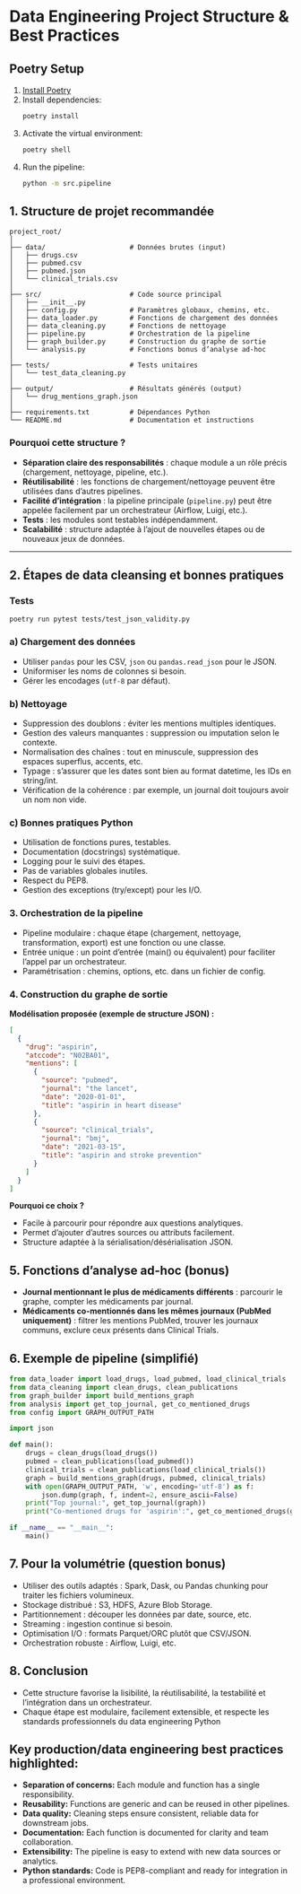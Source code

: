 # Data Engineering Project Structure & Best Practices

## Poetry Setup

1. [Install Poetry](https://python-poetry.org/docs/#installation)
2. Install dependencies:
   ```sh
   poetry install
   ```
3. Activate the virtual environment:
   ```sh
   poetry shell
   ```
4. Run the pipeline:
   ```sh
   python -m src.pipeline
   ```

## 1. Structure de projet recommandée

```text
project_root/
│
├── data/                     # Données brutes (input)
│   ├── drugs.csv
│   ├── pubmed.csv
│   ├── pubmed.json
│   └── clinical_trials.csv
│
├── src/                      # Code source principal
│   ├── __init__.py
│   ├── config.py             # Paramètres globaux, chemins, etc.
│   ├── data_loader.py        # Fonctions de chargement des données
│   ├── data_cleaning.py      # Fonctions de nettoyage
│   ├── pipeline.py           # Orchestration de la pipeline
│   ├── graph_builder.py      # Construction du graphe de sortie
│   └── analysis.py           # Fonctions bonus d’analyse ad-hoc
│
├── tests/                    # Tests unitaires
│   └── test_data_cleaning.py
│
├── output/                   # Résultats générés (output)
│   └── drug_mentions_graph.json
│
├── requirements.txt          # Dépendances Python
└── README.md                 # Documentation et instructions
```

### Pourquoi cette structure ?

- **Séparation claire des responsabilités** : chaque module a un rôle précis (chargement, nettoyage, pipeline, etc.).
- **Réutilisabilité** : les fonctions de chargement/nettoyage peuvent être utilisées dans d’autres pipelines.
- **Facilité d’intégration** : la pipeline principale (`pipeline.py`) peut être appelée facilement par un orchestrateur (Airflow, Luigi, etc.).
- **Tests** : les modules sont testables indépendamment.
- **Scalabilité** : structure adaptée à l’ajout de nouvelles étapes ou de nouveaux jeux de données.

---

## 2. Étapes de data cleansing et bonnes pratiques

### Tests

```poetry run pytest tests/test_json_validity.py```

### a) Chargement des données

- Utiliser `pandas` pour les CSV, `json` ou `pandas.read_json` pour le JSON.
- Uniformiser les noms de colonnes si besoin.
- Gérer les encodages (`utf-8` par défaut).

### b) Nettoyage

- Suppression des doublons : éviter les mentions multiples identiques.
- Gestion des valeurs manquantes : suppression ou imputation selon le contexte.
- Normalisation des chaînes : tout en minuscule, suppression des espaces superflus, accents, etc.
- Typage : s’assurer que les dates sont bien au format datetime, les IDs en string/int.
- Vérification de la cohérence : par exemple, un journal doit toujours avoir un nom non vide.

### c) Bonnes pratiques Python

- Utilisation de fonctions pures, testables.
- Documentation (docstrings) systématique.
- Logging pour le suivi des étapes.
- Pas de variables globales inutiles.
- Respect du PEP8.
- Gestion des exceptions (try/except) pour les I/O.

### 3. Orchestration de la pipeline

- Pipeline modulaire : chaque étape (chargement, nettoyage, transformation, export) est une fonction ou une classe.
- Entrée unique : un point d’entrée (main() ou équivalent) pour faciliter l’appel par un orchestrateur.
- Paramétrisation : chemins, options, etc. dans un fichier de config.

### 4. Construction du graphe de sortie

**Modélisation proposée (exemple de structure JSON) :**

```json
[
  {
    "drug": "aspirin",
    "atccode": "N02BA01",
    "mentions": [
      {
        "source": "pubmed",
        "journal": "the lancet",
        "date": "2020-01-01",
        "title": "aspirin in heart disease"
      },
      {
        "source": "clinical_trials",
        "journal": "bmj",
        "date": "2021-03-15",
        "title": "aspirin and stroke prevention"
      }
    ]
  }
]
```

**Pourquoi ce choix ?**

- Facile à parcourir pour répondre aux questions analytiques.
- Permet d’ajouter d’autres sources ou attributs facilement.
- Structure adaptée à la sérialisation/désérialisation JSON.

## 5. Fonctions d’analyse ad-hoc (bonus)

- **Journal mentionnant le plus de médicaments différents** : parcourir le graphe, compter les médicaments par journal.
- **Médicaments co-mentionnés dans les mêmes journaux (PubMed uniquement)** : filtrer les mentions PubMed, trouver les journaux communs, exclure ceux présents dans Clinical Trials.

## 6. Exemple de pipeline (simplifié)

```python
from data_loader import load_drugs, load_pubmed, load_clinical_trials
from data_cleaning import clean_drugs, clean_publications
from graph_builder import build_mentions_graph
from analysis import get_top_journal, get_co_mentioned_drugs
from config import GRAPH_OUTPUT_PATH

import json

def main():
    drugs = clean_drugs(load_drugs())
    pubmed = clean_publications(load_pubmed())
    clinical_trials = clean_publications(load_clinical_trials())
    graph = build_mentions_graph(drugs, pubmed, clinical_trials)
    with open(GRAPH_OUTPUT_PATH, 'w', encoding='utf-8') as f:
        json.dump(graph, f, indent=2, ensure_ascii=False)
    print("Top journal:", get_top_journal(graph))
    print("Co-mentioned drugs for 'aspirin':", get_co_mentioned_drugs(graph, "aspirin"))

if __name__ == "__main__":
    main()
```

## 7. Pour la volumétrie (question bonus)

- Utiliser des outils adaptés : Spark, Dask, ou Pandas chunking pour traiter les fichiers volumineux.
- Stockage distribué : S3, HDFS, Azure Blob Storage.
- Partitionnement : découper les données par date, source, etc.
- Streaming : ingestion continue si besoin.
- Optimisation I/O : formats Parquet/ORC plutôt que CSV/JSON.
- Orchestration robuste : Airflow, Luigi, etc.

## 8. Conclusion

- Cette structure favorise la lisibilité, la réutilisabilité, la testabilité et l’intégration dans un orchestrateur.
- Chaque étape est modulaire, facilement extensible, et respecte les standards professionnels du data engineering Python

## Key production/data engineering best practices highlighted:

- **Separation of concerns:** Each module and function has a single responsibility.
- **Reusability:** Functions are generic and can be reused in other pipelines.
- **Data quality:** Cleaning steps ensure consistent, reliable data for downstream jobs.
- **Documentation:** Each function is documented for clarity and team collaboration.
- **Extensibility:** The pipeline is easy to extend with new data sources or analytics.
- **Python standards:** Code is PEP8-compliant and ready for integration in a professional environment.